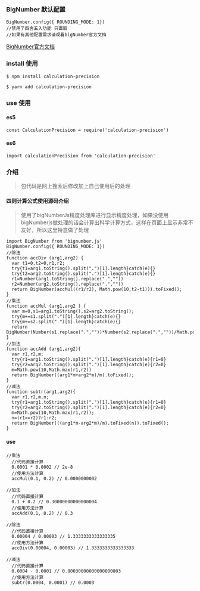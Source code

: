 ### BigNumber 默认配置 
```
BigNumber.config({ ROUNDING_MODE: 1})
//禁用了四舍五入功能 只直取
//如果有其他配置需求请观看bigNumber官方文档
```
[BigNumber官方文档](https://github.com/MikeMcl/bignumber.js)

### install 使用
```npm
$ npm install calculation-precision
```
```yarn
$ yarn add calculation-precision
```

### use 使用
#### es5
```
const CalculationPrecision = require('calculation-precision')
```
#### es6
```
import calculationPrecision from 'calculation-precision'
```

### 介绍
>包代码是网上搜索后修改加上自己使用后的处理
#### 四则计算公式使用源码介绍
>使用了bigNumberJs精度处理库进行显示精度处理，如果没使用bigNumberjs做处理的话会计算出科学计算方式，这样在页面上显示非常不友好，所以这里特意做了处理

```
import BigNumber from 'bignumber.js'
BigNumber.config({ ROUNDING_MODE: 1})
//除法
function accDiv (arg1,arg2) {
  var t1=0,t2=0,r1,r2;
  try{t1=arg1.toString().split(".")[1].length}catch(e){}
  try{t2=arg2.toString().split(".")[1].length}catch(e){}
  r1=Number(arg1.toString().replace(".",""))
  r2=Number(arg2.toString().replace(".",""))
  return BigNumber(accMul((r1/r2), Math.pow(10,t2-t1))).toFixed();
}
//乘法
function accMul (arg1,arg2 ) {
  var m=0,s1=arg1.toString(),s2=arg2.toString();
  try{m+=s1.split(".")[1].length}catch(e){}
  try{m+=s2.split(".")[1].length}catch(e){}
  return BigNumber(Number(s1.replace(".",""))*Number(s2.replace(".",""))/Math.pow(10,m)).toFixed();
}
//加法
function accAdd (arg1,arg2){
  var r1,r2,m;
  try{r1=arg1.toString().split(".")[1].length}catch(e){r1=0}
  try{r2=arg2.toString().split(".")[1].length}catch(e){r2=0}
  m=Math.pow(10,Math.max(r1,r2))
  return BigNumber((arg1*m+arg2*m)/m).toFixed();
}
//减法
function subtr(arg1,arg2){
  var r1,r2,m,n;
  try{r1=arg1.toString().split(".")[1].length}catch(e){r1=0}
  try{r2=arg2.toString().split(".")[1].length}catch(e){r2=0}
  m=Math.pow(10,Math.max(r1,r2));
  n=(r1>=r2)?r1:r2;
  return BigNumber(((arg1*m-arg2*m)/m).toFixed(n)).toFixed();
}

```

#### use
```
//乘法
  //代码直接计算
  0.0001 * 0.0002 // 2e-8
  //使用方法计算
  accMul(0.1, 0.2) // 0.0000000002
```
```
//加法
  //代码直接计算
  0.1 + 0.2 // 0.30000000000000004
  //使用方法计算
  accAdd(0.1, 0.2) // 0.3
```
```
//除法
  //代码直接计算
  0.00004 / 0.00003 // 1.3333333333333335
  //使用方法计算
  accDiv(0.00004, 0.00003) // 1.3333333333333333
```
```
//减法
  //代码直接计算
  0.0004 - 0.0001 // 0.00030000000000000003
  //使用方法计算
  subtr(0.0004, 0.0001) // 0.0003
```